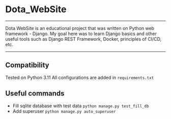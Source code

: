 # Dota_WebSite
___
Dota WebSite is an educational project that was written on Python web framework - Django. My goal here was to learn Django basics and other useful tools such as Django REST Framework, Docker, principles of CI/CD, etc.
___
## **Compatibility**
Tested on Python 3.11
All configurations are added in `requirements.txt`
## **Useful commands**
- Fill sqlite database with test data
```python manage.py test_fill_db```
- Add superuser
```python manage.py auto_superuser```
